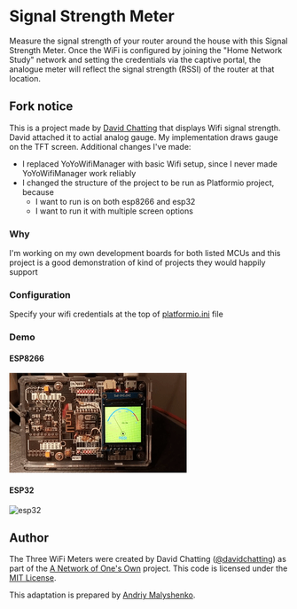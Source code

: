 # Signal Strength Meter

Measure the signal strength of your router around the house with this Signal Strength Meter. Once the WiFi is configured by joining the "Home Network Study" network and setting the credentials via the captive portal, the analogue meter will reflect the signal strength (RSSI) of the router at that location.

## Fork notice

This is a project made by [David Chatting](https://github.com/davidchatting/ThreeWiFiMeters) that displays Wifi signal strength. David attached it to actial analog gauge. My implementation draws gauge on the TFT screen. Additional changes I've made:

- I replaced YoYoWifiManager with basic Wifi setup, since I never made YoYoWifiManager work reliably
- I changed the structure of the project to be run as Platformio project, because
  - I want to run is on both esp8266 and esp32
  - I want to run it with multiple screen options
 
### Why

I'm working on my own development boards for both listed MCUs and this project is a good demonstration of kind of projects they would happily support

### Configuration

Specify your wifi credentials at the top of [platformio.ini](/platformio.ini) file

### Demo

#### ESP8266

![esp8266](doc/demo/VID_20211225_224932.gif)

#### ESP32

![esp32](doc/demo/VID_20211220_220307.gif)


## Author

The Three WiFi Meters were created by David Chatting ([@davidchatting](https://twitter.com/davidchatting)) as part of the [A Network of One's Own](http://davidchatting.com/nooo/) project. This code is licensed under the [MIT License](LICENSE.txt).

This adaptation is prepared by [Andriy Malyshenko](https://github.com/anabolyc).